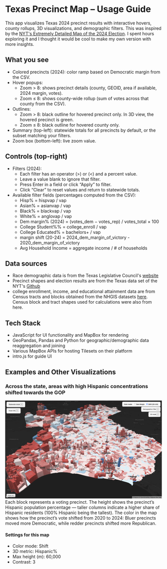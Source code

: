 # Texas Precinct Map – Usage Guide

This app visualizes Texas 2024 precinct results with interactive hovers, county rollups, 3D visualizations, and demographic filters. This was inspired by the [NYT's Extremely Detailed Map of the 2024 Election](https://www.nytimes.com/interactive/2025/us/elections/2024-election-map-precinct-results.html). I spent hours exploring it and I thought it would be cool to make my own version with more insights.

## What you see
- Colored precincts (2024): color ramp based on Democratic margin from the CSV.
- Hover popups:
  - Zoom > 8: shows precinct details (county, GEOID, area if available, 2024 margin, votes).
  - Zoom ≤ 8: shows county-wide rollup (sum of votes across that county from the CSV).
- Outlines:
  - Zoom > 8: black outline for hovered precinct only. In 3D view, the hovered precinct is green.
  - Zoom ≤ 8: black outline for hovered county only.
- Summary (top-left): statewide totals for all precincts by default, or the subset matching your filters.
- Zoom box (bottom-left): live zoom value.

## Controls (top-right)
- Filters (2024):
  - Each filter has an operator (>) or (<) and a percent value.
  - Leave a value blank to ignore that filter.
  - Press Enter in a field or click “Apply” to filter.
  - Click “Clear” to reset values and return to statewide totals.
- Available filter fields (percentages computed from the CSV):
  - Hisp% = hispvap / vap
  - Asian% = asianvap / vap
  - Black% = blackvap / vap
  - White% = anglovap / vap
  - Dem margin% (2024) = (votes_dem − votes_rep) / votes_total × 100
  - College Student%% = college_enroll / vap
  - College Educated% = bachelors+ / vap
  - margin shift (20-24) = 2024_dem_margin_of_victory - 2020_dem_margin_of_victory
  - Avg Household Income = aggregate income / # of households


## Data sources
- Race demographic data is from the Texas Legislative Council's [website](https://data.capitol.texas.gov/dataset/vtds)
- Precinct shapes and election results are from the Texas data set of the NYT's [Github](https://github.com/nytimes/presidential-precinct-map-2024)
- college enrollment, income, and educational attainment data are from Census tracts and blocks obtained from the NHGIS datasets [here](https://data2.nhgis.org/main). Census block and tract shapes used for calculations were also from here.

## Tech Stack
- JavaScript for UI functionality and MapBox for rendering
- GeoPandas, Pandas and Python for geographic/demographic data reaggregation and joining
- Various MapBox APIs for hosting Tilesets on their platform
- intro.js for guide UI

## Examples and Other Visualizations
### Across the state, areas with high Hispanic concentrations shifted towards the GOP
![alt text](https://github.com/samz-cs/tx-map/blob/main/hisp_shift.png?raw=true)
Each block represents a voting precinct. The height shows the precinct’s Hispanic population percentage — taller columns indicate a higher share of Hispanic residents (100% Hispanic being the tallest). The color in the map shows how the precinct’s vote shifted from 2020 to 2024: Bluer precincts moved more Democratic, while redder precincts shifted more Republican.

#### Settings for this map
- Color mode: Shift 
- 3D metric: Hispanic%
- Max height (m): 60,000
- Contrast: 3


